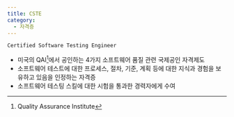```yaml
---
title: CSTE
category:
  - 자격증
---
```


`Certified Software Testing Engineer`

- 미국의 QAI[^1]에서 공인하는 4가지 소프트웨어 품질 관련 국제공인 자격제도
- 소프트웨어 테스트에 대한 프로세스, 절차, 기준, 계획 등에 대한 지식과 경험을 보유하고 있음을 인정하는 자격증
- 소프트웨어 테스팅 스킬에 대한 시험을 통과한 경력자에게 수여

[^1]: Quality Assurance Institute
